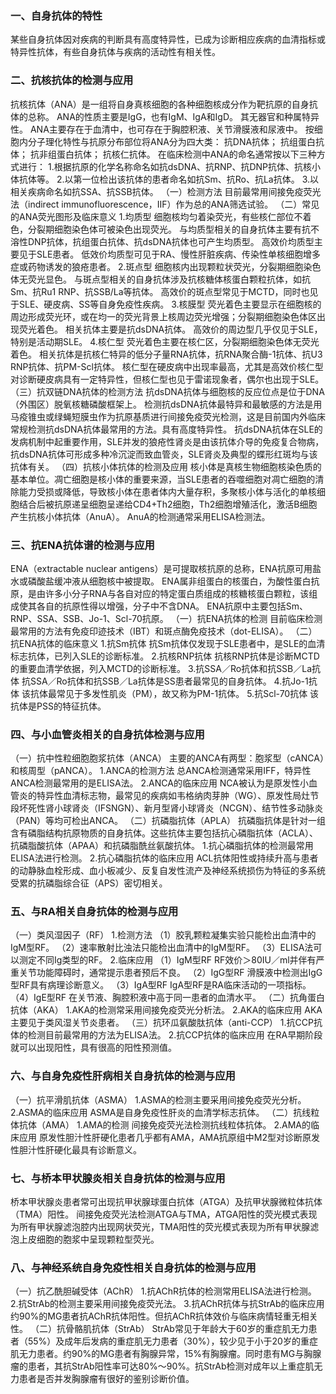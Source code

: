 


### 一、自身抗体的特性
某些自身抗体因对疾病的判断具有高度特异性，已成为诊断相应疾病的血清指标或特异性抗体，有些自身抗体与疾病的活动性有相关性。

### 二、抗核抗体的检测与应用
抗核抗体（ANA）是一组将自身真核细胞的各种细胞核成分作为靶抗原的自身抗体的总称。
ANA的性质主要是IgG，也有IgM、IgA和IgD。
其无器官和种属特异性。
ANA主要存在于血清中，也可存在于胸腔积液、关节滑膜液和尿液中。
按细胞内分子理化特性与抗原分布部位将ANA分为四大类：
抗DNA抗体；
抗组蛋白抗体；
抗非组蛋白抗体；
抗核仁抗体。
在临床检测中ANA的命名通常按以下三种方式进行：
1.根据抗原的化学名称命名如抗dsDNA、抗RNP、抗DNP抗体、抗核小体抗体等。
2.以第一位检出该抗体的患者命名如抗Sm、抗Ro、抗La抗体。
3.以相关疾病命名如抗SSA、抗SSB抗体。
（一）检测方法
目前最常用间接免疫荧光法（indirect immunofluorescence，IIF）作为总的ANA筛选试验。
（二）常见的ANA荧光图形及临床意义
1.均质型
细胞核均匀着染荧光，有些核仁部位不着色，分裂期细胞染色体可被染色出现荧光。
与均质型相关的自身抗体主要有抗不溶性DNP抗体，抗组蛋白抗体、抗dsDNA抗体也可产生均质型。
高效价均质型主要见于SLE患者。 
低效价均质型可见于RA、慢性肝脏疾病、传染性单核细胞增多症或药物诱发的狼疮患者。
2.斑点型
细胞核内出现颗粒状荧光，分裂期细胞染色体无荧光显色。
与斑点型相关的自身抗体涉及抗核糖体核蛋白颗粒抗体，如抗Sm、抗Ru1 RNP、抗SSB/La等抗体。
高效价的斑点型常见于MCTD，同时也见于SLE、硬皮病、SS等自身免疫性疾病。
3.核膜型
荧光着色主要显示在细胞核的周边形成荧光环，或在均一的荧光背景上核周边荧光增强；分裂期细胞染色体区出现荧光着色。
相关抗体主要是抗dsDNA抗体。
高效价的周边型几乎仅见于SLE，特别是活动期SLE。
4.核仁型
荧光着色主要在核仁区，分裂期细胞染色体无荧光着色。
相关抗体是抗核仁特异的低分子量RNA抗体，抗RNA聚合酶-1抗体、抗U3 RNP抗体、抗PM-Scl抗体。
核仁型在硬皮病中出现率最高，尤其是高效价核仁型对诊断硬皮病具有一定特异性，但核仁型也见于雷诺现象者，偶尔也出现于SLE。
（三）抗双链DNA抗体的检测方法
抗dsDNA抗体与细胞核的反应位点是位于DNA（外围区）脱氧核糖磷酸框架上。
检测抗dsDNA抗体最特异和最敏感的方法是用马疫锥虫或绿蝇短膜虫作为抗原基质进行间接免疫荧光检测，这是目前国内外临床常规检测抗dsDNA抗体最常用的方法。具有高度特异性。
抗dsDNA抗体在SLE的发病机制中起重要作用，SLE并发的狼疮性肾炎是由该抗体介导的免疫复合物病，抗dsDNA抗体可形成多种冷沉淀而致血管炎，SLE肾炎及典型的蝶形红斑均与该抗体有关。
（四）抗核小体抗体的检测及应用
核小体是真核生物细胞核染色质的基本单位。凋亡细胞是核小体的重要来源，当SLE患者的吞噬细胞对凋亡细胞的清除能力受损或降低，导致核小体在患者体内大量存积，多聚核小体与活化的单核细胞结合后被抗原递呈细胞呈递给CD4+Th2细胞，Th2细胞增殖活化，激活B细胞产生抗核小体抗体（AnuA）。
AnuA的检测通常采用ELISA检测法。

### 三、抗ENA抗体谱的检测与应用 
ENA（extractable nuclear antigens）是可提取核抗原的总称，ENA抗原可用盐水或磷酸盐缓冲液从细胞核中被提取。
ENA属非组蛋白的核蛋白，为酸性蛋白抗原，是由许多小分子RNA与各自对应的特定蛋白质组成的核糖核蛋白颗粒，该组成使其各自的抗原性得以增强，分子中不含DNA。
ENA抗原中主要包括Sm、RNP、SSA、SSB、Jo-1、Scl-70抗原。
（一）抗ENA抗体的检测
目前临床检测最常用的方法有免疫印迹技术（IBT）和斑点酶免疫技术（dot-ELISA）。
（二）抗ENA抗体的临床意义
1.抗Sm抗体
抗Sm抗体仅发现于SLE患者中，是SLE的血清标志抗体，已列入SLE的诊断标准。
2.抗核RNP抗体
抗核RNP抗体是诊断MCTD的重要血清学依据，列入MCTD的诊断标准。
3.抗SSA／Ro抗体和抗SSB／La抗体
抗SSA／Ro抗体和抗SSB／La抗体是SS患者最常见的自身抗体。
4.抗Jo-1抗体
该抗体最常见于多发性肌炎（PM），故又称为PM-1抗体。
5.抗Scl-70抗体
该抗体是PSS的特征抗体。

### 四、与小血管炎相关的自身抗体检测与应用
（一）抗中性粒细胞胞浆抗体（ANCA）
主要的ANCA有两型：胞浆型（cANCA）和核周型（pANCA）。
1.ANCA的检测方法
总ANCA检测通常采用IFF，特异性ANCA检测最常用的是ELISA法。
2.ANCA的临床应用
NCA被认为是原发性小血管炎的特异性血清标志物，最常见的疾病如韦格纳肉芽肿（WG）、原发性局灶节段坏死性肾小球肾炎（IFSNGN）、新月型肾小球肾炎（NCGN）、结节性多动脉炎（PAN）等均可检出ANCA。
（二）抗磷脂抗体（APLA）
抗磷脂抗体是针对一组含有磷脂结构抗原物质的自身抗体。这些抗体主要包括抗心磷脂抗体（ACLA）、抗磷脂酸抗体（APAA）和抗磷脂酰丝氨酸抗体。
1.抗心磷脂抗体的检测最常用ELISA法进行检测。
2.抗心磷脂抗体的临床应用
ACL抗体阳性或持续升高与患者的动静脉血栓形成、血小板减少、反复自发性流产及神经系统损伤为特征的多系统受累的抗磷脂综合征（APS）密切相关。

### 五、与RA相关自身抗体的检测与应用
（一）类风湿因子（RF）
1.检测方法
（1）胶乳颗粒凝集实验只能检出血清中的IgM型RF。
（2）速率散射比浊法只能检出血清中的IgM型RF。
（3）ELISA法可以测定不同Ig类型的RF。
2.临床应用
（1）IgM型RF 
RF效价＞80IU／ml并伴有严重关节功能障碍时，通常提示患者预后不良。
（2）IgG型RF 
滑膜液中检测出IgG型RF具有病理诊断意义。
（3）IgA型RF 
IgA型RF是RA临床活动的一项指标。
（4）IgE型RF 
在关节液、胸腔积液中高于同一患者的血清水平。
（二）抗角蛋白抗体（AKA）
1.AKA的检测常采用间接免疫荧光分析法。
2.AKA的临床应用
AKA主要见于类风湿关节炎患者。
（三）抗环瓜氨酸肽抗体（anti-CCP）
1.抗CCP抗体的检测目前最常用的方法为ELISA法。
2.抗CCP抗体的临床应用
在RA早期阶段就可以出现阳性，具有很高的阳性预测值。

### 六、与自身免疫性肝病相关自身抗体的检测与应用
（一）抗平滑肌抗体（ASMA）
1.ASMA的检测主要采用间接免疫荧光分析。
2.ASMA的临床应用
ASMA是自身免疫性肝炎的血清学标志抗体。
（二）抗线粒体抗体（AMA）
1.AMA的检测
间接免疫荧光法检测抗线粒体抗体。
2.AMA的临床应用
原发性胆汁性肝硬化患者几乎都有AMA，AMA抗原组中M2型对诊断原发性胆汁性肝硬化最具有诊断意义。

### 七、与桥本甲状腺炎相关自身抗体的检测与应用
桥本甲状腺炎患者常可出现抗甲状腺球蛋白抗体（ATGA）及抗甲状腺微粒体抗体（TMA）阳性。
间接免疫荧光法检测ATGA与TMA，ATGA阳性的荧光模式表现为所有甲状腺滤泡腔内出现网状荧光，TMA阳性的荧光模式表现为所有甲状腺滤泡上皮细胞的胞浆中呈现颗粒型荧光。

### 八、与神经系统自身免疫性相关自身抗体的检测与应用
（一）抗乙酰胆碱受体（AChR）
1.抗AChR抗体的检测常用ELISA法进行检测。
2.抗StrAb的检测主要采用间接免疫荧光法。
3.抗AChR抗体与抗StrAb的临床应用约90%的MG患者抗AChR抗体阳性。但抗AChR抗体效价与临床病情轻重无相关性。
（二）抗骨骼肌抗体（StrAb）
StrAb常见于年龄大于60岁的重症肌无力患者（55%）及成年后发病的重症肌无力患者（30%），较少见于小于20岁的重症肌无力患者。约90%的MG患者有胸腺异常，15%有胸腺瘤。同时患有MG与胸腺瘤的患者，其抗StrAb阳性率可达80%～90%。抗StrAb检测对成年以上重症肌无力患者是否并发胸腺瘤有很好的鉴别诊断价值。
